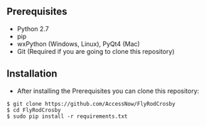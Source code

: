 ## Prerequisites
- Python 2.7
- pip
- wxPython (Windows, Linux), PyQt4 (Mac)
- Git (Required if you are going to clone this repository)

## Installation
- After installing the Prerequisites you can clone this repository:
```
$ git clone https://github.com/AccessNow/FlyRodCrosby
$ cd FlyRodCrosby
$ sudo pip install -r requirements.txt 
```
